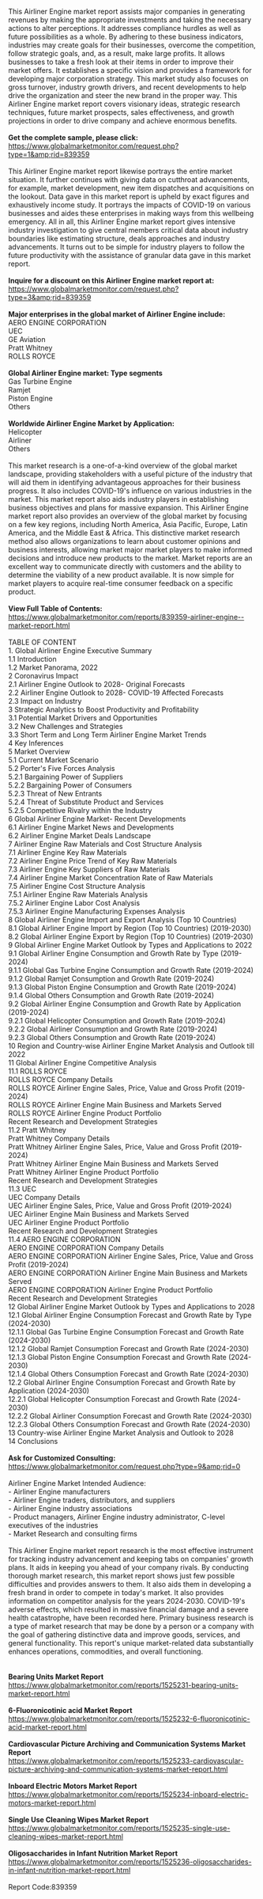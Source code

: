 This Airliner Engine market report assists major companies in generating revenues by making the appropriate investments and taking the necessary actions to alter perceptions. It addresses compliance hurdles as well as future possibilities as a whole. By adhering to these business indicators, industries may create goals for their businesses, overcome the competition, follow strategic goals, and, as a result, make large profits. It allows businesses to take a fresh look at their items in order to improve their market offers. It establishes a specific vision and provides a framework for developing major corporation strategy. This market study also focuses on gross turnover, industry growth drivers, and recent developments to help drive the organization and steer the new brand in the proper way. This Airliner Engine market report covers visionary ideas, strategic research techniques, future market prospects, sales effectiveness, and growth projections in order to drive company and achieve enormous benefits.<br /><br /><strong>Get the complete sample, please click:</strong><br /><a href="https://www.globalmarketmonitor.com/request.php?type=1&amp;rid=839359">https://www.globalmarketmonitor.com/request.php?type=1&amp;rid=839359</a><br /><br />This Airliner Engine market report likewise portrays the entire market situation. It further continues with giving data on cutthroat advancements, for example, market development, new item dispatches and acquisitions on the lookout. Data gave in this market report is upheld by exact figures and exhaustively income study. It portrays the impacts of COVID-19 on various businesses and aides these enterprises in making ways from this wellbeing emergency. All in all, this Airliner Engine market report gives intensive industry investigation to give central members critical data about industry boundaries like estimating structure, deals approaches and industry advancements. It turns out to be simple for industry players to follow the future productivity with the assistance of granular data gave in this market report.<br /><br /><strong>Inquire for a discount on this Airliner Engine market report at:</strong><br /><a href="https://www.globalmarketmonitor.com/request.php?type=3&amp;rid=839359">https://www.globalmarketmonitor.com/request.php?type=3&amp;rid=839359</a><br /><br /><strong>Major enterprises in the global market of Airliner Engine include:</strong><br /> AERO ENGINE CORPORATION <br />UEC <br />GE Aviation <br />Pratt Whitney <br />ROLLS ROYCE <br /><br /><strong>Global Airliner Engine market: Type segments</strong><br />Gas Turbine Engine <br />Ramjet <br />Piston Engine <br />Others <br /><br /><strong>Worldwide Airliner Engine Market by Application:</strong><br />Helicopter <br />Airliner <br />Others <br /><br />This market research is a one-of-a-kind overview of the global market landscape, providing stakeholders with a useful picture of the industry that will aid them in identifying advantageous approaches for their business progress. It also includes COVID-19's influence on various industries in the market. This market report also aids industry players in establishing business objectives and plans for massive expansion. This Airliner Engine market report also provides an overview of the global market by focusing on a few key regions, including North America, Asia Pacific, Europe, Latin America, and the Middle East &amp; Africa. This distinctive market research method also allows organizations to learn about customer opinions and business interests, allowing market major market players to make informed decisions and introduce new products to the market. Market reports are an excellent way to communicate directly with customers and the ability to determine the viability of a new product available. It is now simple for market players to acquire real-time consumer feedback on a specific product.<br /><br /><strong>View Full Table of Contents:</strong><br /><a href="https://www.globalmarketmonitor.com/reports/839359-airliner-engine--market-report.html">https://www.globalmarketmonitor.com/reports/839359-airliner-engine--market-report.html</a><br /><br />TABLE OF CONTENT<br />1. Global Airliner Engine Executive Summary<br />1.1 Introduction<br />1.2 Market Panorama, 2022<br />2 Coronavirus Impact<br />2.1 Airliner Engine Outlook to 2028- Original Forecasts<br />2.2 Airliner Engine Outlook to 2028- COVID-19 Affected Forecasts<br />2.3 Impact on Industry<br />3 Strategic Analytics to Boost Productivity and Profitability<br />3.1 Potential Market Drivers and Opportunities<br />3.2 New Challenges and Strategies<br />3.3 Short Term and Long Term Airliner Engine Market Trends<br />4 Key Inferences<br />5 Market Overview<br />5.1 Current Market Scenario<br />5.2 Porter's Five Forces Analysis<br />5.2.1 Bargaining Power of Suppliers<br />5.2.2 Bargaining Power of Consumers<br />5.2.3 Threat of New Entrants<br />5.2.4 Threat of Substitute Product and Services<br />5.2.5 Competitive Rivalry within the Industry<br />6 Global Airliner Engine Market- Recent Developments<br />6.1 Airliner Engine Market News and Developments<br />6.2 Airliner Engine Market Deals Landscape<br />7 Airliner Engine Raw Materials and Cost Structure Analysis<br />7.1 Airliner Engine Key Raw Materials<br />7.2 Airliner Engine Price Trend of Key Raw Materials<br />7.3 Airliner Engine Key Suppliers of Raw Materials<br />7.4 Airliner Engine Market Concentration Rate of Raw Materials<br />7.5 Airliner Engine Cost Structure Analysis<br />7.5.1 Airliner Engine Raw Materials Analysis<br />7.5.2 Airliner Engine Labor Cost Analysis<br />7.5.3 Airliner Engine Manufacturing Expenses Analysis<br />8 Global Airliner Engine Import and Export Analysis (Top 10 Countries)<br />8.1 Global Airliner Engine Import by Region (Top 10 Countries) (2019-2030)<br />8.2 Global Airliner Engine Export by Region (Top 10 Countries) (2019-2030)<br />9 Global Airliner Engine Market Outlook by Types and Applications to 2022<br />9.1 Global Airliner Engine Consumption and Growth Rate by Type (2019-2024)<br />9.1.1 Global Gas Turbine Engine Consumption and Growth Rate (2019-2024)<br />9.1.2 Global Ramjet Consumption and Growth Rate (2019-2024)<br />9.1.3 Global Piston Engine Consumption and Growth Rate (2019-2024)<br />9.1.4 Global Others Consumption and Growth Rate (2019-2024)<br />9.2 Global Airliner Engine Consumption and Growth Rate by Application (2019-2024)<br />9.2.1  Global Helicopter Consumption and Growth Rate (2019-2024)<br />9.2.2  Global Airliner Consumption and Growth Rate (2019-2024)<br />9.2.3  Global Others Consumption and Growth Rate (2019-2024)<br />10 Region and Country-wise Airliner Engine Market Analysis and Outlook till 2022<br />11 Global Airliner Engine Competitive Analysis<br />11.1 ROLLS ROYCE<br />ROLLS ROYCE Company Details<br />ROLLS ROYCE Airliner Engine Sales, Price, Value and Gross Profit (2019-2024)<br />ROLLS ROYCE Airliner Engine Main Business and Markets Served<br />ROLLS ROYCE Airliner Engine Product Portfolio<br />Recent Research and Development Strategies<br />11.2 Pratt Whitney<br />Pratt Whitney Company Details<br />Pratt Whitney Airliner Engine Sales, Price, Value and Gross Profit (2019-2024)<br />Pratt Whitney Airliner Engine Main Business and Markets Served<br />Pratt Whitney Airliner Engine Product Portfolio<br />Recent Research and Development Strategies<br />11.3 UEC<br />UEC Company Details<br />UEC Airliner Engine Sales, Price, Value and Gross Profit (2019-2024)<br />UEC Airliner Engine Main Business and Markets Served<br />UEC Airliner Engine Product Portfolio<br />Recent Research and Development Strategies<br />11.4 AERO ENGINE CORPORATION<br />AERO ENGINE CORPORATION Company Details<br />AERO ENGINE CORPORATION Airliner Engine Sales, Price, Value and Gross Profit (2019-2024)<br />AERO ENGINE CORPORATION Airliner Engine Main Business and Markets Served<br />AERO ENGINE CORPORATION Airliner Engine Product Portfolio<br />Recent Research and Development Strategies<br />12 Global Airliner Engine Market Outlook by Types and Applications to 2028<br />12.1 Global Airliner Engine Consumption Forecast and Growth Rate by Type (2024-2030)<br />12.1.1 Global Gas Turbine Engine Consumption Forecast and Growth Rate (2024-2030)<br />12.1.2 Global Ramjet Consumption Forecast and Growth Rate (2024-2030)<br />12.1.3 Global Piston Engine Consumption Forecast and Growth Rate (2024-2030)<br />12.1.4 Global Others Consumption Forecast and Growth Rate (2024-2030)<br />12.2 Global Airliner Engine Consumption Forecast and Growth Rate by Application (2024-2030)<br />12.2.1 Global Helicopter Consumption Forecast and Growth Rate (2024-2030)<br />12.2.2 Global Airliner Consumption Forecast and Growth Rate (2024-2030)<br />12.2.3 Global Others Consumption Forecast and Growth Rate (2024-2030)<br />13 Country-wise Airliner Engine Market Analysis and Outlook to 2028<br />14 Conclusions<br /><br /><strong>Ask for Customized Consulting:</strong><br /><a href="https://www.globalmarketmonitor.com/request.php?type=9&amp;rid=0">https://www.globalmarketmonitor.com/request.php?type=9&amp;rid=0</a><br /><br />Airliner Engine Market Intended Audience:<br />- Airliner Engine manufacturers<br />- Airliner Engine traders, distributors, and suppliers<br />- Airliner Engine industry associations<br />- Product managers, Airliner Engine industry administrator, C-level executives of the industries<br />- Market Research and consulting firms<br /><br />This Airliner Engine market report research is the most effective instrument for tracking industry advancement and keeping tabs on companies' growth plans. It aids in keeping you ahead of your company rivals. By conducting thorough market research, this market report shows just few possible difficulties and provides answers to them. It also aids them in developing a fresh brand in order to compete in today's market. It also provides information on competitor analysis for the years 2024-2030. COVID-19's adverse effects, which resulted in massive financial damage and a severe health catastrophe, have been recorded here. Primary business research is a type of market research that may be done by a person or a company with the goal of gathering distinctive data and improve goods, services, and general functionality. This report's unique market-related data substantially enhances operations, commodities, and overall functioning.<br /><br /><strong><br /></strong><strong>Bearing Units Market Report</strong><br /><a href="https://www.globalmarketmonitor.com/reports/1525231-bearing-units-market-report.html">https://www.globalmarketmonitor.com/reports/1525231-bearing-units-market-report.html</a><br /><br /><strong>6-Fluoronicotinic acid Market Report</strong><br /><a href="https://www.globalmarketmonitor.com/reports/1525232-6-fluoronicotinic-acid-market-report.html">https://www.globalmarketmonitor.com/reports/1525232-6-fluoronicotinic-acid-market-report.html</a><br /><br /><strong>Cardiovascular Picture Archiving and Communication Systems Market Report</strong><br /><a href="https://www.globalmarketmonitor.com/reports/1525233-cardiovascular-picture-archiving-and-communication-systems-market-report.html">https://www.globalmarketmonitor.com/reports/1525233-cardiovascular-picture-archiving-and-communication-systems-market-report.html</a><br /><br /><strong>Inboard Electric Motors Market Report</strong><br /><a href="https://www.globalmarketmonitor.com/reports/1525234-inboard-electric-motors-market-report.html">https://www.globalmarketmonitor.com/reports/1525234-inboard-electric-motors-market-report.html</a><br /><br /><strong>Single Use Cleaning Wipes Market Report</strong><br /><a href="https://www.globalmarketmonitor.com/reports/1525235-single-use-cleaning-wipes-market-report.html">https://www.globalmarketmonitor.com/reports/1525235-single-use-cleaning-wipes-market-report.html</a><br /><br /><strong>Oligosaccharides in Infant Nutrition Market Report</strong><br /><a href="https://www.globalmarketmonitor.com/reports/1525236-oligosaccharides-in-infant-nutrition-market-report.html">https://www.globalmarketmonitor.com/reports/1525236-oligosaccharides-in-infant-nutrition-market-report.html</a><br /><br />Report Code:839359</p>
